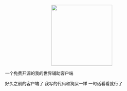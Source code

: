 <div align="center">
<p>
    <img width="200" src="https://picss.sunbangyan.cn/2023/12/16/b3cc77ba42e454b6ea3e09b258628027.jpeg">
</p>

</div>

一个免费开源的我的世界辅助客户端

好久之前的客户端了 我写的代码和狗屎一样 一句话看看就行了

